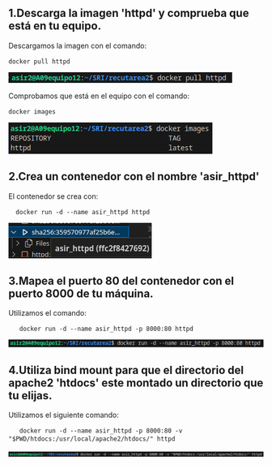 ## 1.Descarga la imagen 'httpd' y comprueba que está en tu equipo.

Descargamos la imagen con el comando:

    docker pull httpd

![Alt text](images/Screenshot_20240410_182700.png)

Comprobamos que está en el equipo con el comando:

    docker images

![Alt text](images/Screenshot_20240410_182829.png)


## 2.Crea un contenedor con el nombre 'asir_httpd'


El contenedor se crea con:


      docker run -d --name asir_httpd httpd

![Alt text](images/Screenshot_20240410_183450.png)

## 3.Mapea el puerto 80 del contenedor con el puerto 8000 de tu máquina.


Utilizamos el comando:


       docker run -d --name asir_httpd -p 8000:80 httpd

![Alt text](images/Screenshot_20240410_183829.png)

## 4.Utiliza bind mount para que el directorio del apache2 'htdocs' este montado un directorio que tu elijas.

Utilizamos el siguiente comando:

       docker run -d --name asir_httpd -p 8000:80 -v "$PWD/htdocs:/usr/local/apache2/htdocs/" httpd

![Alt text](images/Screenshot_20240410_184058.png)